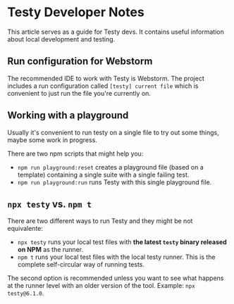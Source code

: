 # Testy Developer Notes

This article serves as a guide for Testy devs. It contains useful information about local development and testing.

## Run configuration for Webstorm

The recommended IDE to work with Testy is Webstorm. The project includes a run configuration called
`[testy] current file` which is convenient to just run the file you're currently on.

## Working with a playground

Usually it's convenient to run testy on a single file to try out some things, maybe some work in progress.

There are two npm scripts that might help you:

* `npm run playground:reset` creates a playground file (based on a template) containing a single suite with a single
failing test.
* `npm run playground:run` runs Testy with this single playground file.

## `npx testy` vs. `npm t`

There are two different ways to run Testy and they might be not equivalente:

* `npx testy` runs your local test files with **the latest `testy` binary released on NPM** as the runner.
* `npm t` runs your local test files with the local testy runner. This is the complete self-circular way of running
tests.

The second option is recommended unless you want to see what happens at the runner level with an older version of
the tool. Example: `npx testy@6.1.0`.
